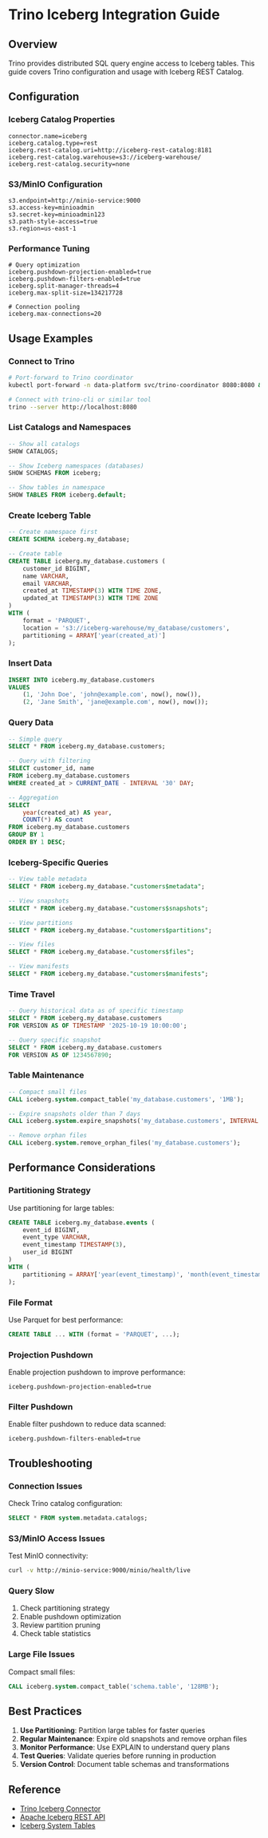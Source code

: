 # Trino Iceberg Integration Guide

## Overview

Trino provides distributed SQL query engine access to Iceberg tables. This guide covers Trino configuration and usage with Iceberg REST Catalog.

## Configuration

### Iceberg Catalog Properties

```properties
connector.name=iceberg
iceberg.catalog.type=rest
iceberg.rest-catalog.uri=http://iceberg-rest-catalog:8181
iceberg.rest-catalog.warehouse=s3://iceberg-warehouse/
iceberg.rest-catalog.security=none
```

### S3/MinIO Configuration

```properties
s3.endpoint=http://minio-service:9000
s3.access-key=minioadmin
s3.secret-key=minioadmin123
s3.path-style-access=true
s3.region=us-east-1
```

### Performance Tuning

```properties
# Query optimization
iceberg.pushdown-projection-enabled=true
iceberg.pushdown-filters-enabled=true
iceberg.split-manager-threads=4
iceberg.max-split-size=134217728

# Connection pooling
iceberg.max-connections=20
```

## Usage Examples

### Connect to Trino

```bash
# Port-forward to Trino coordinator
kubectl port-forward -n data-platform svc/trino-coordinator 8080:8080 &

# Connect with trino-cli or similar tool
trino --server http://localhost:8080
```

### List Catalogs and Namespaces

```sql
-- Show all catalogs
SHOW CATALOGS;

-- Show Iceberg namespaces (databases)
SHOW SCHEMAS FROM iceberg;

-- Show tables in namespace
SHOW TABLES FROM iceberg.default;
```

### Create Iceberg Table

```sql
-- Create namespace first
CREATE SCHEMA iceberg.my_database;

-- Create table
CREATE TABLE iceberg.my_database.customers (
    customer_id BIGINT,
    name VARCHAR,
    email VARCHAR,
    created_at TIMESTAMP(3) WITH TIME ZONE,
    updated_at TIMESTAMP(3) WITH TIME ZONE
)
WITH (
    format = 'PARQUET',
    location = 's3://iceberg-warehouse/my_database/customers',
    partitioning = ARRAY['year(created_at)']
);
```

### Insert Data

```sql
INSERT INTO iceberg.my_database.customers
VALUES 
    (1, 'John Doe', 'john@example.com', now(), now()),
    (2, 'Jane Smith', 'jane@example.com', now(), now());
```

### Query Data

```sql
-- Simple query
SELECT * FROM iceberg.my_database.customers;

-- Query with filtering
SELECT customer_id, name
FROM iceberg.my_database.customers
WHERE created_at > CURRENT_DATE - INTERVAL '30' DAY;

-- Aggregation
SELECT 
    year(created_at) AS year,
    COUNT(*) AS count
FROM iceberg.my_database.customers
GROUP BY 1
ORDER BY 1 DESC;
```

### Iceberg-Specific Queries

```sql
-- View table metadata
SELECT * FROM iceberg.my_database."customers$metadata";

-- View snapshots
SELECT * FROM iceberg.my_database."customers$snapshots";

-- View partitions
SELECT * FROM iceberg.my_database."customers$partitions";

-- View files
SELECT * FROM iceberg.my_database."customers$files";

-- View manifests
SELECT * FROM iceberg.my_database."customers$manifests";
```

### Time Travel

```sql
-- Query historical data as of specific timestamp
SELECT * FROM iceberg.my_database.customers
FOR VERSION AS OF TIMESTAMP '2025-10-19 10:00:00';

-- Query specific snapshot
SELECT * FROM iceberg.my_database.customers
FOR VERSION AS OF 1234567890;
```

### Table Maintenance

```sql
-- Compact small files
CALL iceberg.system.compact_table('my_database.customers', '1MB');

-- Expire snapshots older than 7 days
CALL iceberg.system.expire_snapshots('my_database.customers', INTERVAL '7' DAY);

-- Remove orphan files
CALL iceberg.system.remove_orphan_files('my_database.customers');
```

## Performance Considerations

### Partitioning Strategy

Use partitioning for large tables:
```sql
CREATE TABLE iceberg.my_database.events (
    event_id BIGINT,
    event_type VARCHAR,
    event_timestamp TIMESTAMP(3),
    user_id BIGINT
)
WITH (
    partitioning = ARRAY['year(event_timestamp)', 'month(event_timestamp)', 'event_type']
);
```

### File Format

Use Parquet for best performance:
```sql
CREATE TABLE ... WITH (format = 'PARQUET', ...);
```

### Projection Pushdown

Enable projection pushdown to improve performance:
```properties
iceberg.pushdown-projection-enabled=true
```

### Filter Pushdown

Enable filter pushdown to reduce data scanned:
```properties
iceberg.pushdown-filters-enabled=true
```

## Troubleshooting

### Connection Issues

Check Trino catalog configuration:
```sql
SELECT * FROM system.metadata.catalogs;
```

### S3/MinIO Access Issues

Test MinIO connectivity:
```bash
curl -v http://minio-service:9000/minio/health/live
```

### Query Slow

1. Check partitioning strategy
2. Enable pushdown optimization
3. Review partition pruning
4. Check table statistics

### Large File Issues

Compact small files:
```sql
CALL iceberg.system.compact_table('schema.table', '128MB');
```

## Best Practices

1. **Use Partitioning**: Partition large tables for faster queries
2. **Regular Maintenance**: Expire old snapshots and remove orphan files
3. **Monitor Performance**: Use EXPLAIN to understand query plans
4. **Test Queries**: Validate queries before running in production
5. **Version Control**: Document table schemas and transformations

## Reference

- [Trino Iceberg Connector](https://trino.io/docs/current/connector/iceberg.html)
- [Apache Iceberg REST API](https://iceberg.apache.org/rest-catalog-spec/)
- [Iceberg System Tables](https://iceberg.apache.org/docs/latest/spark-queries/#system-tables)
